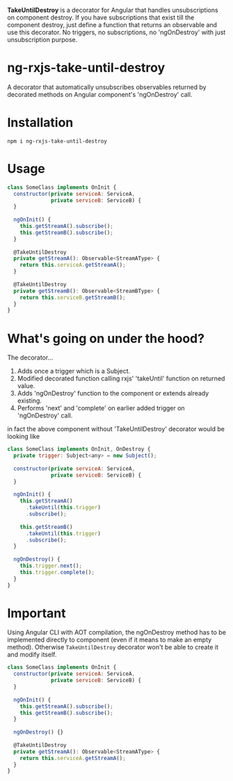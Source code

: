 <b>TakeUntilDestroy</b> is a decorator for Angular that handles unsubscriptions on component destroy. If you have subscriptions that exist
till the component destroy, just define a function that returns an observable and use this decorator. No triggers, no subscriptions, no 'ngOnDestroy' with just unsubscription purpose.

# ng-rxjs-take-until-destroy
A decorator that automatically unsubscribes observables returned by decorated methods on Angular component's 'ngOnDestroy' call.

# Installation
`npm i ng-rxjs-take-until-destroy`

# Usage
```javascript
class SomeClass implements OnInit {
  constructor(private serviceA: ServiceA,
              private serviceB: ServiceB) {
  }
  
  ngOnInit() {
    this.getStreamA().subscribe();
    this.getStreamB().subscribe();
  }
  
  @TakeUntilDestroy
  private getStreamA(): Observable<StreamAType> {
    return this.serviceA.getStreamA();
  }
  
  @TakeUntilDestroy
  private getStreamB(): Observable<StreamBType> {
    return this.serviceB.getStreamB();
  }
}
```

# What's going on under the hood?
The decorator...
1. Adds once a trigger which is a Subject.
2. Modified decorated function calling rxjs' 'takeUntil' function on returned value.
3. Adds 'ngOnDestroy' function to the component or extends already existing.
4. Performs 'next' and 'complete' on earlier added trigger on 'ngOnDestroy' call.

in fact the above component without 'TakeUntilDestroy' decorator would be looking like

```javascript
class SomeClass implements OnInit, OnDestroy {
  private trigger: Subject<any> = new Subject();
  
  constructor(private serviceA: ServiceA,
              private serviceB: ServiceB) {
  }
  
  ngOnInit() {
    this.getStreamA()
      .takeUntil(this.trigger)
      .subscribe();
      
    this.getStreamB()
      .takeUntil(this.trigger)
      .subscribe();
  }
  
  ngOnDestroy() {
    this.trigger.next();
    this.trigger.complete();
  }
}
```
# Important
Using Angular CLI with AOT compilation, the ngOnDestroy method has to be implemented directly to component (even if it means to make an empty method). Otherwise ```TakeUntilDestroy``` decorator won't be able to create it and modify itself.

```javascript
class SomeClass implements OnInit {
  constructor(private serviceA: ServiceA,
              private serviceB: ServiceB) {
  }
  
  ngOnInit() {
    this.getStreamA().subscribe();
    this.getStreamB().subscribe();
  }
  
  ngOnDestroy() {}
  
  @TakeUntilDestroy
  private getStreamA(): Observable<StreamAType> {
    return this.serviceA.getStreamA();
  }
}
```
